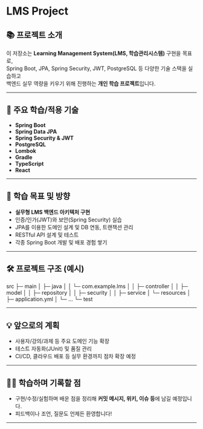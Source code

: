 # LMS Project

## 📚 프로젝트 소개

이 저장소는 **Learning Management System(LMS, 학습관리시스템)** 구현을 목표로,  
Spring Boot, JPA, Spring Security, JWT, PostgreSQL 등 다양한 기술 스택을 실습하고  
백엔드 실무 역량을 키우기 위해 진행하는 **개인 학습 프로젝트**입니다.

---

## 🚀 주요 학습/적용 기술

- **Spring Boot**
- **Spring Data JPA**
- **Spring Security & JWT**
- **PostgreSQL**
- **Lombok**
- **Gradle**
- **TypeScript**
- **React**
  
---

## 📝 학습 목표 및 방향

- **실무형 LMS 백엔드 아키텍처 구현**
- 인증/인가(JWT)와 보안(Spring Security) 실습
- JPA를 이용한 도메인 설계 및 DB 연동, 트랜잭션 관리
- RESTful API 설계 및 테스트
- 각종 Spring Boot 개발 및 배포 경험 쌓기

---

## 🛠️ 프로젝트 구조 (예시)

src
├─ main
│ ├─ java
│ │ └─ com.example.lms
│ │ ├─ controller
│ │ ├─ model
│ │ ├─ repository
│ │ ├─ security
│ │ ├─ service
│ └─ resources
│ ├─ application.yml
│ └─ ...
└─ test


---

## 💡 앞으로의 계획

- 사용자/강의/과제 등 주요 도메인 기능 확장
- 테스트 자동화(JUnit) 및 품질 관리
- CI/CD, 클라우드 배포 등 실무 환경까지 점차 확장 예정

---

## 🙋‍♂️ 학습하며 기록할 점

- 구현/수정/실험하며 배운 점을 정리해 **커밋 메시지, 위키, 이슈 등**에 남길 예정입니다.
- 피드백이나 조언, 질문도 언제든 환영합니다!

---
